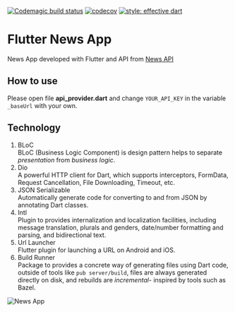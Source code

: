 [![Codemagic build status](https://api.codemagic.io/apps/5e93249b1838ac3d3e52a5bc/5e93249b1838ac3d3e52a5bb/status_badge.svg)](https://codemagic.io/apps/5e93249b1838ac3d3e52a5bc/5e93249b1838ac3d3e52a5bb/latest_build)
[![codecov](https://codecov.io/gh/CoderJava/Flutter-News-App/branch/master/graph/badge.svg)](https://codecov.io/gh/CoderJava/Flutter-News-App)
[![style: effective dart](https://img.shields.io/badge/style-effective_dart-40c4ff.svg)](https://github.com/tenhobi/effective_dart)

# Flutter News App
News App developed with Flutter and API from [News API](https://newsapi.org)

## How to use
Please open file **api_provider.dart** and change `YOUR_API_KEY` in the variable `_baseUrl` with your own.

## Technology
1. BLoC<br />
BLoC (Business Logic Component) is design pattern helps to separate *presentation* from *business logic*.
2. Dio<br />
A powerful HTTP client for Dart, which supports interceptors, FormData, Request Cancellation, File Downloading, Timeout, etc.
3. JSON Serializable<br />
Automatically generate code for converting to and from JSON by annotating Dart classes.
4. Intl<br />
Plugin to provides internalization and localization facilities, including message translation, plurals and genders, date/number formatting and parsing, and bidirectional text.
5. Url Launcher<br />
Flutter plugin for launching a URL on Android and iOS.
6. Build Runner<br />
Package to provides a concrete way of generating files using Dart code, outside of tools like `pub server/build`, files are always generated directly on disk, and rebuilds are *incremental-* inspired by tools such as Bazel.

![News App](https://github.com/CoderJava/Flutter-News-App/blob/master/screenshots/output_app.png)
